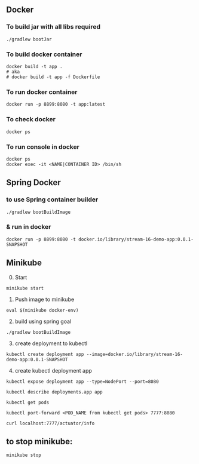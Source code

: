 ## Docker

### To build jar with all libs required
```shell
./gradlew bootJar
```

### To build docker container

```shell
docker build -t app . 
# aka
# docker build -t app -f Dockerfile
```

### To run docker container
```shell
docker run -p 8899:8080 -t app:latest
```

### To check docker
```shell
docker ps
```

### To run console in docker 
```shell
docker ps
docker exec -it <NAME|CONTAINER ID> /bin/sh
```

## Spring Docker

### to use Spring container builder
```shell
./gradlew bootBuildImage
```

### & run in docker
```shell
docker run -p 8899:8080 -t docker.io/library/stream-16-demo-app:0.0.1-SNAPSHOT 
```


## Minikube

0. Start
```shell
minikube start
```

1. Push image to minikube
```
eval $(minikube docker-env)
```

2. build using spring goal
```
./gradlew bootBuildImage
```

3. create deployment to kubectl
```shell
kubectl create deployment app --image=docker.io/library/stream-16-demo-app:0.0.1-SNAPSHOT 
```

4. create kubectl deployment app
```shell
kubectl expose deployment app --type=NodePort --port=8080
```
```shell
kubectl describe deployments.app app
```

```shell
kubectl get pods
```
```shell
kubectl port-forward <POD_NAME from kubectl get pods> 7777:8080
```
```
curl localhost:7777/actuator/info
```

## to stop minikube:
```shell
minikube stop
```



